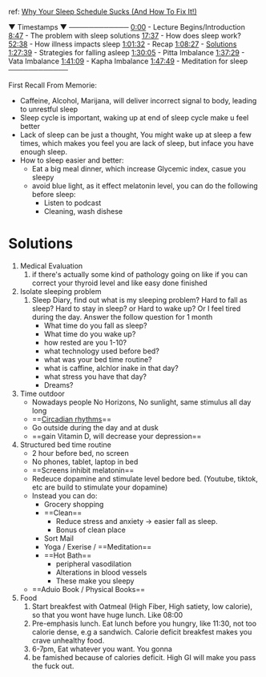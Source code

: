 ref: [Why Your Sleep Schedule Sucks (And How To Fix It!)](https://youtu.be/1aogY1Tm2Lo)


▼ Timestamps ▼ 
────────────
[0:00](https://www.youtube.com/watch?v=1aogY1Tm2Lo&t=0s) - Lecture Begins/Introduction
[8:47](https://www.youtube.com/watch?v=1aogY1Tm2Lo&t=527s) - The problem with sleep solutions
[17:37](https://www.youtube.com/watch?v=1aogY1Tm2Lo&t=1057s) - How does sleep work? 
[52:38](https://www.youtube.com/watch?v=1aogY1Tm2Lo&t=3158s) - How illness impacts sleep
[1:01:32](https://www.youtube.com/watch?v=1aogY1Tm2Lo&t=3692s) - Recap 
[1:08:27](https://www.youtube.com/watch?v=1aogY1Tm2Lo&t=4107s) - [Solutions](#Solutions)
[1:27:39](https://www.youtube.com/watch?v=1aogY1Tm2Lo&t=5259s) - Strategies for falling asleep 
[1:30:05](https://www.youtube.com/watch?v=1aogY1Tm2Lo&t=5405s) - Pitta Imbalance 
[1:37:29](https://www.youtube.com/watch?v=1aogY1Tm2Lo&t=5849s) - Vata Imbalance 
[1:41:09](https://www.youtube.com/watch?v=1aogY1Tm2Lo&t=6069s) - Kapha Imbalance 
[1:47:49](https://www.youtube.com/watch?v=1aogY1Tm2Lo&t=6469s) - Meditation for sleep 
────────────


First Recall From Memorie:
- Caffeine, Alcohol, Marijana, will deliver incorrect signal to body, leading to unrestful sleep
- Sleep cycle is important, waking up at end of sleep cycle make u feel better
- Lack of sleep can be just a thought, You might wake up at sleep a few times, which makes you feel you are lack of sleep, but inface you have enough sleep.
- How to sleep easier and better:
	- Eat a big meal dinner, which increase Glycemic index, casue you sleepy
	- avoid blue light, as it effect melatonin level, you can do the following before sleep:
		- Listen to podcast
		- Cleaning, wash dishese



# Solutions
1. Medical Evaluation
	1. if there's actually some kind of pathology going on like if you can correct your thyroid level and like easy done finished
2. Isolate sleeping problem
	1. Sleep Diary, find out what is my sleeping problem? Hard to fall as sleep? Hard to stay in sleep? or Hard to wake up? Or I feel tired during the day. Answer the follow question for 1 month
		- What time do you fall as sleep?
		- What time do you wake up?
		- how rested are you 1-10?
		- what technology used before bed?
		- what was your bed time routine?
		- what is caffine, alchlor inake in that day?
		- what stress you have that day?
		- Dreams?
3. Time outdoor
	- Nowadays people No Horizons, No sunlight, same stimulus all day long
	- ==[Circadian rhythms](Keywords/Circadian%20rhythms.md)==
	- Go outside during the day and at dusk
	- ==gain Vitamin D, will decrease your depression==
4. Structured bed time routine
	- 2 hour before bed, no screen
	- No phones, tablet, laptop in bed
	- ==Screens inhibit melatonin==
	- Redeuce dopamine and stimulate level bedore bed. (Youtube, tiktok, etc are build to stimulate your dopamine)
	- Instead you can do:
		- Grocery shopping
		- ==Clean==
			- Reduce stress and anxiety -> easier fall as sleep. 
			- Bonus of clean place
		- Sort Mail
		- Yoga / Exerise / ==Meditation==
		- ==Hot Bath==
			- peripheral vasodilation
			- Alterations in blood vessels
			- These make you sleepy
	- ==Aduio Book / Physical Books==
1. Food
	1. Start breakfest with Oatmeal (High Fiber, High satiety, low calorie), so that you wont have huge lunch. Like 08:00
	2. Pre-emphasis lunch. Eat lunch before you hungry, like 11:30, not too calorie dense, e.g a sandwich. Calorie deficit breakfest makes you crave unhealthy food.
	3. 6-7pm, Eat whatever you want. You gonna 
	4. be famished because of calories deficit. High GI will make you pass the fuck out.